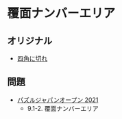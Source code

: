 # 覆面ナンバーエリア

## オリジナル
- [四角に切れ](shikaku.md)

## 問題
- [パズルジャパンオープン 2021](../questions/jwpc2021.md)
	- 9.1-2. 覆面ナンバーエリア
